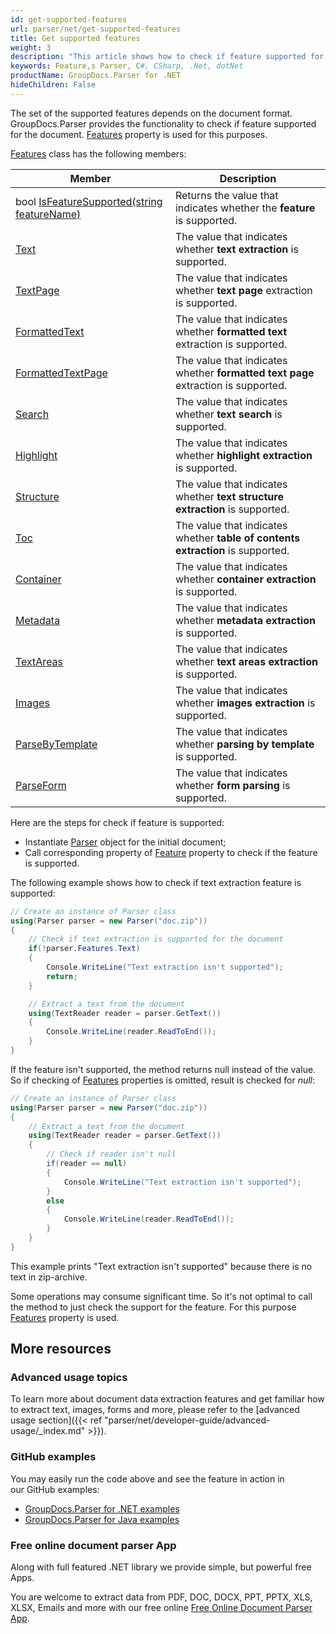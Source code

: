 ```yaml
---
id: get-supported-features
url: parser/net/get-supported-features
title: Get supported features
weight: 3
description: "This article shows how to check if feature supported for the document."
keywords: Feature,s Parser, C#, CSharp, .Net, dotNet
productName: GroupDocs.Parser for .NET
hideChildren: False
---
```

The set of the supported features depends on the document format. GroupDocs.Parser provides the functionality to check if feature supported for the document. [Features](https://reference.groupdocs.com/net/parser/groupdocs.parser/parser/properties/features) property is used for this purposes.

[Features](https://reference.groupdocs.com/net/parser/groupdocs.parser.options/features) class has the following members:

| Member | Description |
| --- | --- |
| bool [IsFeatureSupported(string featureName)](https://reference.groupdocs.com/net/parser/groupdocs.parser.options/features/methods/isfeaturesupported) | Returns the value that indicates whether the **feature** is supported. |
| [Text](https://reference.groupdocs.com/net/parser/groupdocs.parser.options/features/properties/text) | The value that indicates whether **text extraction** is supported. |
| [TextPage](https://reference.groupdocs.com/net/parser/groupdocs.parser.options/features/properties/textpage) | The value that indicates whether **text page** extraction is supported. |
| [FormattedText](https://reference.groupdocs.com/net/parser/groupdocs.parser.options/features/properties/formattedtext) | The value that indicates whether **formatted text** extraction is supported. |
| [FormattedTextPage](https://reference.groupdocs.com/net/parser/groupdocs.parser.options/features/properties/formattedtextpage) | The value that indicates whether **formatted text page** extraction is supported. |
| [Search](https://reference.groupdocs.com/net/parser/groupdocs.parser.options/features/properties/search) | The value that indicates whether **text search** is supported. |
| [Highlight](https://reference.groupdocs.com/net/parser/groupdocs.parser.options/features/properties/highlight) | The value that indicates whether **highlight extraction** is supported. |
| [Structure](https://reference.groupdocs.com/net/parser/groupdocs.parser.options/features/properties/structure) | The value that indicates whether **text structure extraction** is supported. |
| [Toc](https://reference.groupdocs.com/net/parser/groupdocs.parser.options/features/properties/toc) | The value that indicates whether **table of contents extraction** is supported. |
| [Container](https://reference.groupdocs.com/net/parser/groupdocs.parser.options/features/properties/container) | The value that indicates whether **container extraction** is supported. |
| [Metadata](https://reference.groupdocs.com/net/parser/groupdocs.parser.options/features/properties/metadata) | The value that indicates whether **metadata extraction** is supported. |
| [TextAreas](https://reference.groupdocs.com/net/parser/groupdocs.parser.options/features/properties/textareas) | The value that indicates whether **text areas extraction** is supported. |
| [Images](https://reference.groupdocs.com/net/parser/groupdocs.parser.options/features/properties/images) | The value that indicates whether **images extraction** is supported. |
| [ParseByTemplate](https://reference.groupdocs.com/net/parser/groupdocs.parser.options/features/properties/parsebytemplate) | The value that indicates whether **parsing by template** is supported. |
| [ParseForm](https://reference.groupdocs.com/net/parser/groupdocs.parser.options/features/properties/parseform) | The value that indicates whether **form parsing** is supported. |

Here are the steps for check if feature is supported:

*   Instantiate [Parser](https://reference.groupdocs.com/net/parser/groupdocs.parser/parser) object for the initial document;
*   Call corresponding property of [Feature](https://reference.groupdocs.com/net/parser/groupdocs.parser/parser/properties/features) property to check if the feature is supported.

The following example shows how to check if text extraction feature is supported:

```csharp
// Create an instance of Parser class
using(Parser parser = new Parser("doc.zip"))
{
    // Check if text extraction is supported for the document
    if(!parser.Features.Text)
    {
        Console.WriteLine("Text extraction isn't supported");
        return;
    }

    // Extract a text from the document
    using(TextReader reader = parser.GetText())
    {
        Console.WriteLine(reader.ReadToEnd());
    }
}
```

If the feature isn't supported, the method returns null instead of the value. So if checking of [Features](https://reference.groupdocs.com/net/parser/groupdocs.parser/parser/properties/features) properties is omitted, result is checked for *null*:

```csharp
// Create an instance of Parser class
using(Parser parser = new Parser("doc.zip"))
{
    // Extract a text from the document 
    using(TextReader reader = parser.GetText())
    {
        // Check if reader isn't null
        if(reader == null)
        {
            Console.WriteLine("Text extraction isn't supported");
        }
        else
        {
            Console.WriteLine(reader.ReadToEnd());
        }
    }
}

```

This example prints "Text extraction isn't supported" because there is no text in zip-archive.

Some operations may consume significant time. So it's not optimal to call the method to just check the support for the feature. For this purpose [Features](https://reference.groupdocs.com/net/parser/groupdocs.parser/parser/properties/features) property is used.

## More resources

### Advanced usage topics

To learn more about document data extraction features and get familiar how to extract text, images, forms and more, please refer to the [advanced usage section]({{< ref "parser/net/developer-guide/advanced-usage/_index.md" >}}).

### GitHub examples

You may easily run the code above and see the feature in action in our GitHub examples:

*   [GroupDocs.Parser for .NET examples](https://github.com/groupdocs-parser/GroupDocs.Parser-for-.NET)    
*   [GroupDocs.Parser for Java examples](https://github.com/groupdocs-parser/GroupDocs.Parser-for-Java)    

### Free online document parser App

Along with full featured .NET library we provide simple, but powerful free Apps.

You are welcome to extract data from PDF, DOC, DOCX, PPT, PPTX, XLS, XLSX, Emails and more with our free online [Free Online Document Parser App](https://products.groupdocs.app/parser).